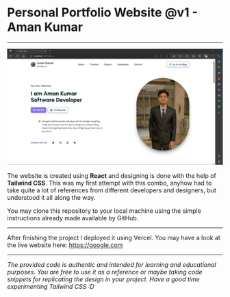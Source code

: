 # Personal Portfolio Website @v1 - Aman Kumar

___

![alt text](portfolio.png)


The website is created using **React** and designing is done with the help of **Tailwind CSS**. This was my first attempt with this combo, anyhow had to take quite a lot of references from different developers and designers, but understood it all along the way.

You may clone this repository to your local machine using the simple instructions already made available by GitHub.

---

After finishing the project I deployed it using Vercel.
You may have a look at the live website here: https://google.com

---


*The provided code is authentic and intended for learning and educational purposes. You are free to use it as a reference or maybe taking code snippets for replicating the design in your project. Have a good time experimenting Tailwind CSS :D*